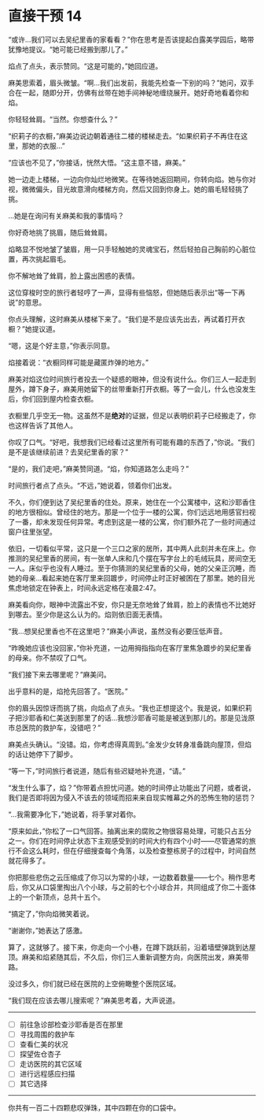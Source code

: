 # 直接干预 14

“或许...我们可以去吴纪里香的家看看？”你在思考是否该提起白露美学园后，略带犹豫地提议。“她可能已经搬到那儿了。”

焰点了点头，表示赞同。“这是可能的，”她回应道。

麻美思索着，眉头微皱。“啊...我们出发前，我能先检查一下别的吗？”她问，双手合在一起，随即分开，仿佛有丝带在她手间神秘地缠绕展开。她好奇地看着你和焰。

你轻轻耸肩。“当然。你想查什么？”

“织莉子的衣橱，”麻美边说边朝着通往二楼的楼梯走去。“如果织莉子不再住在这里，那她的衣服...”

“应该也不见了，”你接话，恍然大悟。“这主意不错，麻美。”

她一边走上楼梯，一边向你灿烂地微笑。在等待她返回期间，你转向焰。她与你对视，微微偏头，目光故意滑向楼梯方向，然后又回到你身上。她的眉毛轻轻挑了挑。

...她是在询问有关麻美和我的事情吗？

你好奇地挑了挑眉，随后耸耸肩。

焰略显不悦地皱了皱眉，用一只手轻触她的灵魂宝石，然后轻拍自己胸前的心脏位置，再次挑起眉毛。

你不解地耸了耸肩，脸上露出困惑的表情。

这位穿梭时空的旅行者轻哼了一声，显得有些恼怒，但她随后表示出“等一下再说”的意思。

你点头理解，这时麻美从楼梯下来了。“我们是不是应该先出去，再试着打开衣橱？”她提议道。

“嗯，这是个好主意，”你表示同意。

焰接着说：“衣橱同样可能是藏匿炸弹的地方。”

麻美对焰这位时间旅行者投去一个疑惑的眼神，但没有说什么。你们三人一起走到屋外，蹲下身子，麻美用她留下的丝带重新打开衣橱。等了一会儿，什么也没发生后，你们回到屋内检查衣橱。

衣橱里几乎空无一物。这虽然不是**绝对**的证据，但足以表明织莉子已经搬走了，你也这样告诉了其他人。

你叹了口气。“好吧，我想我们已经看过这里所有可能有趣的东西了，”你说。“我们是不是该继续前进？去吴纪里香的家？”

“是的，我们走吧，”麻美赞同道。“焰，你知道路怎么走吗？”

时间旅行者点了点头。“不远，”她说着，领着你们出发。

不久，你们便到达了吴纪里香的住处。原来，她住在一个公寓楼中，这和沙耶香住的地方很相似。曾经住的地方。那是一个位于一楼的公寓，你们远远地用感官扫视了一番，却未发现任何异常。考虑到这是一楼的公寓，你们额外花了一些时间通过窗户往里张望。

依旧，一切看似平常，这只是一个三口之家的居所，其中两人此刻并未在床上。你推测的吴纪里香的房间，有一张单人床和几个摆在写字台上的毛绒玩具，房间空无一人。床似乎也没有人睡过。至于你猜测的吴纪里香的父母，她的父亲正沉睡，而她的母亲...看起来她在客厅里来回踱步，时间停止时正好被困在了那里。她的目光焦虑地锁定在钟表上，时间永远定格在凌晨2:47。

麻美看向你，眼神中流露出不安，你只是无奈地耸了耸肩，脸上的表情也不比她好到哪去。至少你是这么认为的。焰则依旧面无表情。

“我...想吴纪里香也不在这里吧？”麻美小声说，虽然没有必要压低声音。

“昨晚她应该也没回家，”你补充道，一边用拇指指向在客厅里焦急踱步的吴纪里香的母亲。你不禁叹了口气。

“我们接下来去哪里呢？”麻美问。

出乎意料的是，焰抢先回答了。“医院。”

你的眉头因惊讶而挑了挑，向焰点了点头。“我也正想提这个。我是说，如果织莉子把沙耶香和仁美送到那里了的话...我想沙耶香可能是被送到那儿的。那是见泷原市总医院的救护车，没错吧？”

麻美点头确认。“没错。焰，你考虑得真周到。”金发少女转身准备跳向屋顶，但焰的话让她停下了脚步。

“等一下，”时间旅行者说道，随后有些迟疑地补充道，“请。”

“发生什么事了，焰？”你带着点担忧问道。她的时间停止功能出了问题，或者说，我们是否即将因为侵入不该去的领域而招来来自现实帷幕之外的恐怖生物的惩罚？

“...我需要净化下，”她说着，将手掌对着你。

“原来如此，”你松了一口气回答。抽离出来的腐败之物很容易处理，可能只占五分之一。你们在时间停止状态下主观感受到的时间大约有四个小时——尽管通常的旅行不会这么耗时，但在仔细搜查每个角落，以及检查整栋房子的过程中，时间自然就花得多了。

你把那些悲伤之云压缩成了你习以为常的小球，一边数着数量——七个。稍作思考后，你又从口袋里掏出八个小球，与之前的七个小球合并，共同组成了你二十面体上的一个新顶点，总共十五个。

“搞定了，”你向焰微笑着说。

“谢谢你，”她表达了感激。

算了，这就够了。接下来，你走向一个小巷，在蹲下跳跃前，沿着墙壁弹跳到达屋顶。麻美和焰紧随其后，不久后，你们三人重新调整方向，向医院出发，麻美带路。

没过多久，你们就已经在医院的上空俯瞰整个医院区域。

“我们现在应该去哪儿搜索呢？”麻美思考着，大声说道。

---

- [ ] 前往急诊部检查沙耶香是否在那里
- [ ] 寻找周围的救护车
- [ ] 查看仁美的状况
- [ ] 探望佐仓杏子
- [ ] 走访医院的其它区域
- [ ] 进行远程感应扫描
- [ ] 其它选择

---

你共有一百二十四颗悲叹弹珠，其中四颗在你的口袋中。
